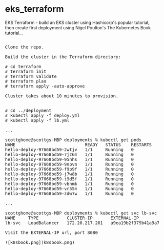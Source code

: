 # eks_terraform

EKS Terraform - build an EKS cluster using Hashicorp's popular tutorial, then 
create first deployment using Nigel Poulton's The Kubernetes Book tutorial...    



<pre>

Clone the repo.

Build the cluster in the Terraform directory:

# cd terraform
# terraform init
# terraform validate
# terraform plan
# terraform apply -auto-approve  

Cluster takes about 10 minutes to provision.  


# cd ../deployment
# kubectl apply -f deploy.yml
# kubectl apply -f lb.yml

...

scottghome@scottgs-MBP deployments % kubectl get pods
NAME                           READY   STATUS    RESTARTS   AGE
hello-deploy-97668bd59-2wtjv   1/1     Running   0          9s
hello-deploy-97668bd59-7jz6m   1/1     Running   0          9s
hello-deploy-97668bd59-95hhs   1/1     Running   0          9s
hello-deploy-97668bd59-9npvn   1/1     Running   0          9s
hello-deploy-97668bd59-f9p9f   1/1     Running   0          9s
hello-deploy-97668bd59-j7w8b   1/1     Running   0          9s
hello-deploy-97668bd59-t9d5f   1/1     Running   0          9s
hello-deploy-97668bd59-vbhmk   1/1     Running   0          9s
hello-deploy-97668bd59-vr55m   1/1     Running   0          9s
hello-deploy-97668bd59-zdw7w   1/1     Running   0          9s

...

scottghome@scottgs-MBP deployments % kubectl get svc lb-svc
NAME     TYPE           CLUSTER-IP       EXTERNAL-IP                                                              PORT(S)          AGE
lb-svc   LoadBalancer   172.20.217.201   a9ea19b2f379b41a9a7efdf269cbffa4-961409687.us-east-2.elb.amazonaws.com   8080:32463/TCP   12s

Visit the EXTERNAL-IP url, port 8080

![k8sbook.png](k8sbook.png)


</pre>
